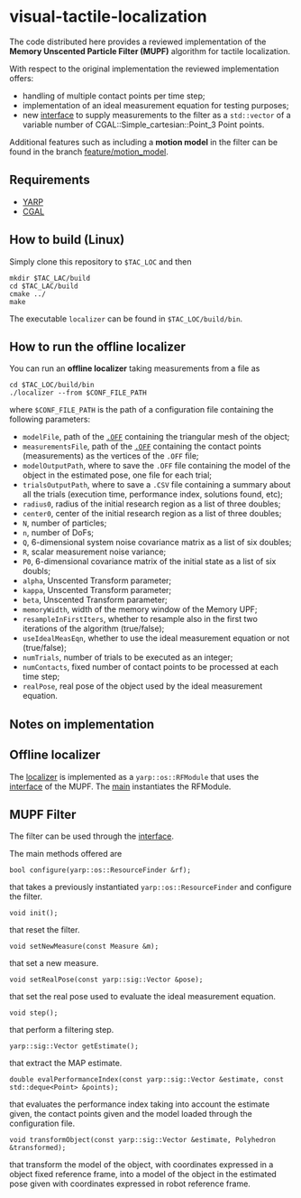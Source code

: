 # visual-tactile-localization

The code distributed here provides a reviewed implementation of the **Memory Unscented Particle Filter (MUPF)** algorithm for tactile localization.

With respect to the original implementation the reviewed implementation offers:
- handling of multiple contact points per time step;
- implementation of an ideal measurement equation for testing purposes;
- new [interface](https://github.com/robotology-playground/tactile-localization/blob/master/headers/unscentedParticleFilter.h) to supply measurements to the filter as a `std::vector` of a variable number of
  CGAL::Simple_cartesian<double>::Point_3 Point points.
  
Additional features such as including a __motion model__ in the filter can be found in the branch [feature/motion_model](https://github.com/robotology-playground/tactile-localization/tree/feature/motion_model).

## Requirements
- [YARP](http://www.yarp.it/)
- [CGAL](https://www.cgal.org/)

## How to build (Linux)
Simply clone this repository to `$TAC_LOC` and then
```
mkdir $TAC_LAC/build
cd $TAC_LAC/build
cmake ../
make
```
The executable `localizer` can be found in `$TAC_LOC/build/bin`.

## How to run the offline localizer
You can run an __offline localizer__ taking measurements from a file as
```
cd $TAC_LOC/build/bin
./localizer --from $CONF_FILE_PATH
```
where `$CONF_FILE_PATH` is the path of a configuration file containing the following parameters:
- `modelFile`, path of the [`.OFF`](https://en.wikipedia.org/wiki/OFF_(file_format)) containing the triangular mesh of the object;
- `measurementsFile`, path of the [`.OFF`](https://en.wikipedia.org/wiki/OFF_(file_format)) containing the contact points (measurements) as the vertices of the `.OFF` file;
- `modelOutputPath`, where to save the `.OFF` file containing the model of the object in the estimated pose, one file for each trial;
- `trialsOutputPath`, where to save a `.CSV` file containing a summary about all the trials (execution time, performance index, solutions found, etc);
- `radius0`, radius of the initial research region as a list of three doubles;
- `center0`, center of the initial research region as a list of three doubles;
- `N`, number of particles;
- `n`, number of DoFs;
- `Q`, 6-dimensional system noise covariance matrix as a list of six doubles;
- `R`, scalar measurement noise variance;
- `P0`, 6-dimensional covariance matrix of the initial state as a list of six doubls;
- `alpha`, Unscented Transform parameter;
- `kappa`, Unscented Transform parameter;
- `beta`, Unscented Transform parameter;
- `memoryWidth`, width of the memory window of the Memory UPF;
- `resampleInFirstIters`, whether to resample also in the first two iterations of the algorithm (true/false);
- `useIdealMeasEqn`, whether to use the ideal measurement equation or not (true/false);
- `numTrials`, number of trials to be executed as an integer;
- `numContacts`, fixed number of contact points to be processed at each time step;
- `realPose`, real pose of the object used by the ideal measurement equation.

## Notes on implementation

## Offline localizer
The [localizer](headers/localizer.h) is implemented as a `yarp::os::RFModule` that uses the [interface](headers/unscentedParticleFilter.h) of the MUPF. The [main](src/main.cpp) instantiates the RFModule.

## MUPF Filter
The filter can be used through the [interface](headers/unscentedParticleFilter.h).

The main methods offered are

```
bool configure(yarp::os::ResourceFinder &rf);
```
that takes a previously instantiated `yarp::os::ResourceFinder` and configure the filter.


```
void init();
```
that reset the filter.

```
void setNewMeasure(const Measure &m);
```
that set a new measure.

```
void setRealPose(const yarp::sig::Vector &pose);
```
that set the real pose used to evaluate the ideal measurement equation.

```
void step();
```
that perform a filtering step.

```
yarp::sig::Vector getEstimate();
```
that extract the MAP estimate.
```
double evalPerformanceIndex(const yarp::sig::Vector &estimate, const std::deque<Point> &points);
```
that evaluates the performance index taking into account the estimate given, the contact points given and
the model loaded through the configuration file.
```
void transformObject(const yarp::sig::Vector &estimate, Polyhedron &transformed);  
```
that transform the model of the object, with coordinates expressed in a object fixed reference frame, into a model
of the object in the estimated pose given with coordinates expressed in robot reference frame.
